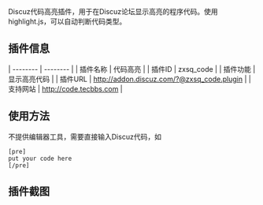 Discuz代码高亮插件，用于在Discuz论坛显示高亮的程序代码。使用highlight.js，可以自动判断代码类型。

## 插件信息

| -------- | -------- |
| 插件名称 | 代码高亮 |
| 插件ID | zxsq_code |
| 插件功能 | 显示高亮代码 |
| 插件URL | <http://addon.discuz.com/?@zxsq_code.plugin> |
| 支持网站 | <http://code.tecbbs.com> |

## 使用方法
不提供编辑器工具，需要直接输入Discuz代码，如

```
[pre] 
put your code here
[/pre]
```

## 插件截图
